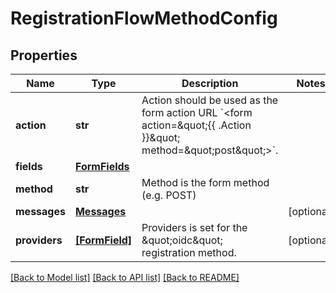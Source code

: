 # RegistrationFlowMethodConfig

## Properties
Name | Type | Description | Notes
------------ | ------------- | ------------- | -------------
**action** | **str** | Action should be used as the form action URL &#x60;&lt;form action&#x3D;\&quot;{{ .Action }}\&quot; method&#x3D;\&quot;post\&quot;&gt;&#x60;. | 
**fields** | [**FormFields**](FormFields.md) |  | 
**method** | **str** | Method is the form method (e.g. POST) | 
**messages** | [**Messages**](Messages.md) |  | [optional] 
**providers** | [**[FormField]**](FormField.md) | Providers is set for the \&quot;oidc\&quot; registration method. | [optional] 

[[Back to Model list]](../README.md#documentation-for-models) [[Back to API list]](../README.md#documentation-for-api-endpoints) [[Back to README]](../README.md)


